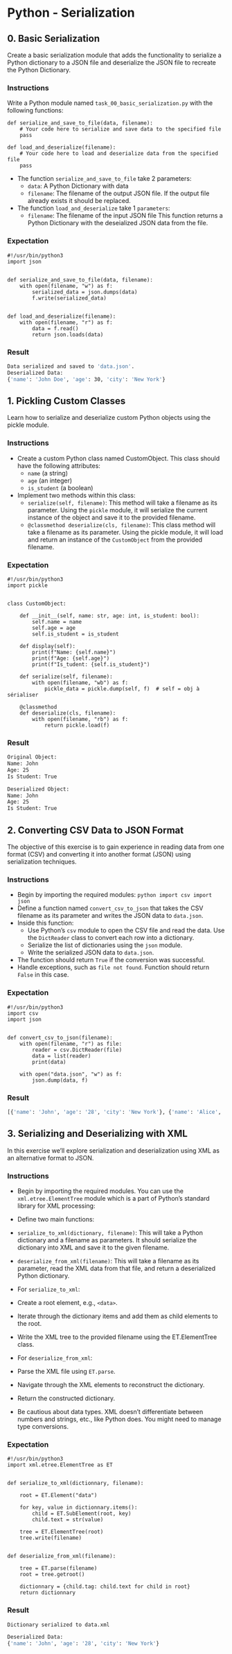 # Python - Serialization

## 0. Basic Serialization
Create a basic serialization module that adds the functionality to serialize a Python dictionary to a JSON file and deserialize the JSON file to recreate the Python Dictionary.

### Instructions
Write a Python module named `task_00_basic_serialization.py` with the following functions:
```python3
def serialize_and_save_to_file(data, filename):
    # Your code here to serialize and save data to the specified file
    pass

def load_and_deserialize(filename):
    # Your code here to load and deserialize data from the specified file
    pass
```
- The function `serialize_and_save_to_file` take 2 parameters:
	- `data`: A Python Dictionary with data
	- `filename`: The filename of the output JSON file. If the output file already exists it should be replaced.
- The function `load_and_deserialize` take 1 `parameters`:
	- `filename`: The filename of the input JSON file This function returns a Python Dictionary with the deseialized JSON data from the file.

### Expectation
```python3
#!/usr/bin/python3
import json


def serialize_and_save_to_file(data, filename):
    with open(filename, "w") as f:
        serialized_data = json.dumps(data)
        f.write(serialized_data)


def load_and_deserialize(filename):
    with open(filename, "r") as f:
        data = f.read()
        return json.loads(data)
```
### Result
```bash
Data serialized and saved to 'data.json'.
Deserialized Data:
{'name': 'John Doe', 'age': 30, 'city': 'New York'}
```

## 1. Pickling Custom Classes
Learn how to serialize and deserialize custom Python objects using the pickle module.

### Instructions
- Create a custom Python class named CustomObject. This class should have the following attributes:
	- `name` (a string)
	- `age` (an integer)
	- `is_student` (a boolean)
- Implement two methods within this class:
    - `serialize(self, filename)`: This method will take a filename as its parameter. Using the `pickle` module, it will serialize the current instance of the object and save it to the provided filename.
    - `@classmethod deserialize(cls, filename)`: This class method will take a filename as its parameter. Using the pickle module, it will load and return an instance of the `CustomObject` from the provided filename.

### Expectation
```python3
#!/usr/bin/python3
import pickle


class CustomObject:

    def __init__(self, name: str, age: int, is_student: bool):
        self.name = name
        self.age = age
        self.is_student = is_student

    def display(self):
        print(f"Name: {self.name}")
        print(f"Age: {self.age}")
        print(f"Is_tudent: {self.is_student}")

    def serialize(self, filename):
        with open(filename, "wb") as f:
            pickle_data = pickle.dump(self, f)  # self = obj à sérialiser

    @classmethod
    def deserialize(cls, filename):
        with open(filename, "rb") as f:
            return pickle.load(f)
```
### Result
```bash
Original Object:
Name: John
Age: 25
Is Student: True

Deserialized Object:
Name: John
Age: 25
Is Student: True
```

## 2. Converting CSV Data to JSON Format
The objective of this exercise is to gain experience in reading data from one format (CSV) and converting it into another format (JSON) using serialization techniques.

### Instructions
- Begin by importing the required modules: `python import csv import json`
- Define a function named `convert_csv_to_json` that takes the CSV filename as its parameter and writes the JSON data to `data.json`.
- Inside this function:
    - Use Python’s `csv` module to open the CSV file and read the data. Use the `DictReader` class to convert each row into a dictionary.
    - Serialize the list of dictionaries using the `json` module.
    - Write the serialized JSON data to `data.json`.
- The function should return `True` if the conversion was successful.
- Handle exceptions, such as `file not found`. Function should return `False` in this case.

### Expectation
```python3
#!/usr/bin/python3
import csv
import json


def convert_csv_to_json(filename):
    with open(filename, "r") as file:
        reader = csv.DictReader(file)
        data = list(reader)
        print(data)

    with open("data.json", "w") as f:
        json.dump(data, f)
```
### Result
```bash
[{'name': 'John', 'age': '28', 'city': 'New York'}, {'name': 'Alice', 'age': '24', 'city': 'Los Angeles'}, {'name': 'Bob', 'age': '22', 'city': 'Chicago'}, {'name': 'Eve', 'age': '30', 'city': 'San Francisco'}]
```

## 3. Serializing and Deserializing with XML
In this exercise we’ll explore serialization and deserialization using XML as an alternative format to JSON.

### Instructions
- Begin by importing the required modules. You can use the `xml.etree.ElementTree` module which is a part of Python’s standard library for XML processing:

- Define two main functions:
- `serialize_to_xml(dictionary, filename)`: This will take a Python dictionary and a filename as parameters. It should serialize the dictionary into XML and save it to the given filename.
- `deserialize_from_xml(filename)`: This will take a filename as its parameter, read the XML data from that file, and return a deserialized Python dictionary.

- For `serialize_to_xml`:
- Create a root element, e.g., `<data>`.
- Iterate through the dictionary items and add them as child elements to the root.
- Write the XML tree to the provided filename using the ET.ElementTree class.

- For `deserialize_from_xml`:
- Parse the XML file using `ET.parse`.
- Navigate through the XML elements to reconstruct the dictionary.
- Return the constructed dictionary.

- Be cautious about data types. XML doesn’t differentiate between numbers and strings, etc., like Python does. You might need to manage type conversions.

### Expectation
```python3
#!/usr/bin/python3
import xml.etree.ElementTree as ET


def serialize_to_xml(dictionnary, filename):

    root = ET.Element("data")

    for key, value in dictionnary.items():
        child = ET.SubElement(root, key)
        child.text = str(value)

    tree = ET.ElementTree(root)
    tree.write(filename)


def deserialize_from_xml(filename):

    tree = ET.parse(filename)
    root = tree.getroot()

    dictionnary = {child.tag: child.text for child in root}
    return dictionnary
```
### Result
```bash
Dictionary serialized to data.xml

Deserialized Data:
{'name': 'John', 'age': '28', 'city': 'New York'}
```
